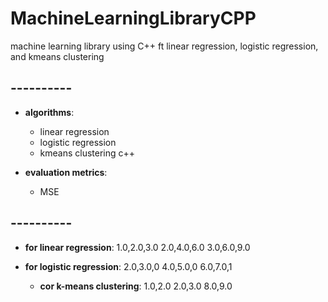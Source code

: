 # MachineLearningLibraryCPP
machine learning library using C++ ft linear regression, logistic regression, and kmeans clustering

## ----------
- **algorithms**:
  - linear regression
  - logistic regression
  - kmeans clustering c++
    
- **evaluation metrics**:
  - MSE


## ----------

- **for linear regression**:
  1.0,2.0,3.0
  2.0,4.0,6.0
  3.0,6.0,9.0

- **for logistic regression**:
  2.0,3.0,0
  4.0,5.0,0
  6.0,7.0,1

  - **cor k-means clustering**:
  1.0,2.0
  2.0,3.0
  8.0,9.0
